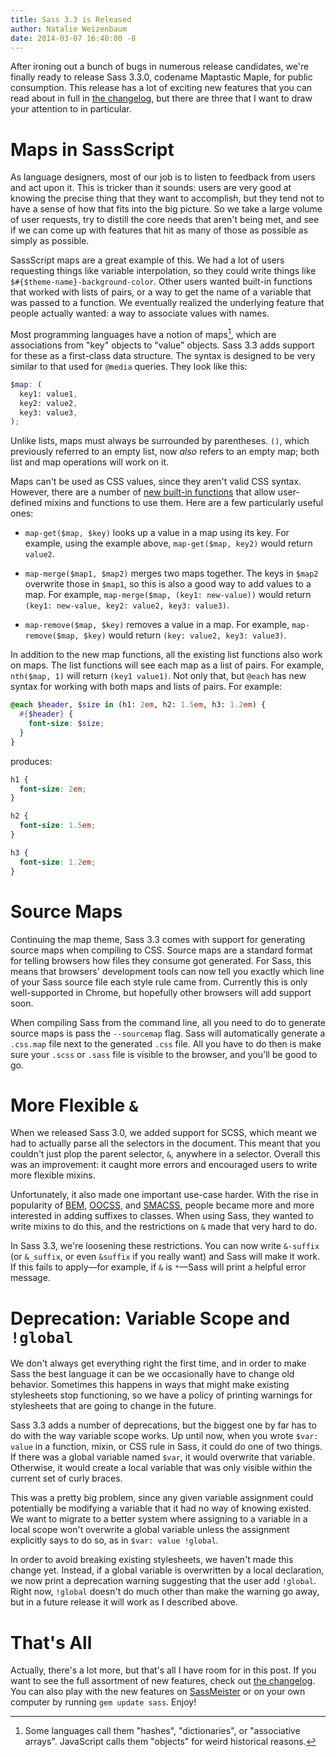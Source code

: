 ```yaml
---
title: Sass 3.3 is Released
author: Natalie Weizenbaum
date: 2014-03-07 16:40:00 -8
---
```


After ironing out a bunch of bugs in numerous release candidates, we're finally
ready to release Sass 3.3.0, codename Maptastic Maple, for public consumption.
This release has a lot of exciting new features that you can read about in full
in [the changelog](/documentation/file.SASS_CHANGELOG.html), but there are three
that I want to draw your attention to in particular.

# Maps in SassScript

As language designers, most of our job is to listen to feedback from users and
act upon it. This is tricker than it sounds: users are very good at knowing the
precise thing that they want to accomplish, but they tend not to have a sense of
how that fits into the big picture. So we take a large volume of user requests,
try to distill the core needs that aren't being met, and see if we can come up
with features that hit as many of those as possible as simply as possible.

SassScript maps are a great example of this. We had a lot of users requesting
things like variable interpolation, so they could write things like
`$#{$theme-name}-background-color`. Other users wanted built-in functions that
worked with lists of pairs, or a way to get the name of a variable that was
passed to a function. We eventually realized the underlying feature that people
actually wanted: a way to associate values with names.

Most programming languages have a notion of maps[^1], which are associations
from "key" objects to "value" objects. Sass 3.3 adds support for these as a
first-class data structure. The syntax is designed to be very similar to that
used for `@media` queries. They look like this:

```scss
$map: (
  key1: value1,
  key2: value2,
  key3: value3,
);
```

Unlike lists, maps must always be surrounded by parentheses. `()`, which
previously referred to an empty list, now _also_ refers to an empty map; both
list and map operations will work on it.

Maps can't be used as CSS values, since they aren't valid CSS syntax. However,
there are a number of [new built-in
functions](/documentation/Sass/Script/Functions.html#map_functions) that allow
user-defined mixins and functions to use them. Here are a few particularly
useful ones:

- `map-get($map, $key)` looks up a value in a map using its key. For example,
  using the example above, `map-get($map, key2)` would return `value2`.

- `map-merge($map1, $map2)` merges two maps together. The keys in `$map2`
  overwrite those in `$map1`, so this is also a good way to add values to a map.
  For example, `map-merge($map, (key1: new-value))` would return `(key1:
new-value, key2: value2, key3: value3)`.

- `map-remove($map, $key)` removes a value in a map. For example,
  `map-remove($map, $key)` would return `(key: value2, key3: value3)`.

In addition to the new map functions, all the existing list functions also work
on maps. The list functions will see each map as a list of pairs. For example,
`nth($map, 1)` will return `(key1 value1)`. Not only that, but `@each` has new
syntax for working with both maps and lists of pairs. For example:

```scss
@each $header, $size in (h1: 2em, h2: 1.5em, h3: 1.2em) {
  #{$header} {
    font-size: $size;
  }
}
```

produces:

```css
h1 {
  font-size: 2em;
}

h2 {
  font-size: 1.5em;
}

h3 {
  font-size: 1.2em;
}
```

# Source Maps

Continuing the map theme, Sass 3.3 comes with support for generating source maps
when compiling to CSS. Source maps are a standard format for telling browsers
how files they consume got generated. For Sass, this means that browsers'
development tools can now tell you exactly which line of your Sass source file
each style rule came from. Currently this is only well-supported in Chrome, but
hopefully other browsers will add support soon.

When compiling Sass from the command line, all you need to do to generate source
maps is pass the `--sourcemap` flag. Sass will automatically generate a
`.css.map` file next to the generated `.css` file. All you have to do then is
make sure your `.scss` or `.sass` file is visible to the browser, and you'll be
good to go.

# More Flexible `&`

When we released Sass 3.0, we added support for SCSS, which meant we had to
actually parse all the selectors in the document. This meant that you couldn't
just plop the parent selector, `&`, anywhere in a selector. Overall this was an
improvement: it caught more errors and encouraged users to write more flexible
mixins.

Unfortunately, it also made one important use-case harder. With the rise in
popularity of [BEM](http://gembem.com/), [OOCSS](http://oocss.org/), and
[SMACSS](http://smacss.com/), people became more and more interested in adding
suffixes to classes. When using Sass, they wanted to write mixins to do this,
and the restrictions on `&` made that very hard to do.

In Sass 3.3, we're loosening these restrictions. You can now write `&-suffix`
(or `&_suffix`, or even `&suffix` if you really want) and Sass will make it
work. If this fails to apply&mdash;for example, if `&` is `*`&mdash;Sass will
print a helpful error message.

# Deprecation: Variable Scope and `!global`

We don't always get everything right the first time, and in order to make Sass
the best language it can be we occasionally have to change old behavior.
Sometimes this happens in ways that might make existing stylesheets stop
functioning, so we have a policy of printing warnings for stylesheets that are
going to change in the future.

Sass 3.3 adds a number of deprecations, but the biggest one by far has to do
with the way variable scope works. Up until now, when you wrote `$var: value` in
a function, mixin, or CSS rule in Sass, it could do one of two things. If there
was a global variable named `$var`, it would overwrite that variable. Otherwise,
it would create a local variable that was only visible within the current set of
curly braces.

This was a pretty big problem, since any given variable assignment could
potentially be modifying a variable that it had no way of knowing existed. We
want to migrate to a better system where assigning to a variable in a local
scope won't overwrite a global variable unless the assignment explicitly says to
do so, as in `$var: value !global`.

In order to avoid breaking existing stylesheets, we haven't made this change
yet. Instead, if a global variable is overwritten by a local declaration, we now
print a deprecation warning suggesting that the user add `!global`. Right now,
`!global` doesn't do much other than make the warning go away, but in a future
release it will work as I described above.

# That's All

Actually, there's a lot more, but that's all I have room for in this post. If
you want to see the full assortment of new features, check out [the
changelog](/documentation/file.SASS_CHANGELOG.html#330_7_March_2014). You can
also play with the new features on [SassMeister](http://sassmeister.com/) or on
your own computer by running `gem update sass`. Enjoy!

[^1]:
    Some languages call them "hashes", "dictionaries", or "associative
    arrays". JavaScript calls them "objects" for weird historical reasons.
